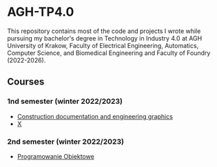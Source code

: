 # AGH-TP4.0
This repository contains most of the code and projects I wrote while pursuing my bachelor's degree in Technology in Industry 4.0 at AGH University of Krakow, Faculty of Electrical Engineering, Automatics, Computer Science, and Biomedical Engineering and Faculty of Foundry (2022-2026).
## Courses

### 1nd semester (winter 2022/2023)
- [Construction documentation and engineering graphics](https://github.com/bbborsukk/AGH-TP4.0/tree/main/Construction%20documentation%20and%20engineering%20graphics)
- [X](link-do-repo)

### 2nd semester (winter 2022/2023)
- [Programowanie Obiektowe](https://github.com/bbborsukk/AGH-TP4.0/tree/main/Programowanie%20Obiektowe)
